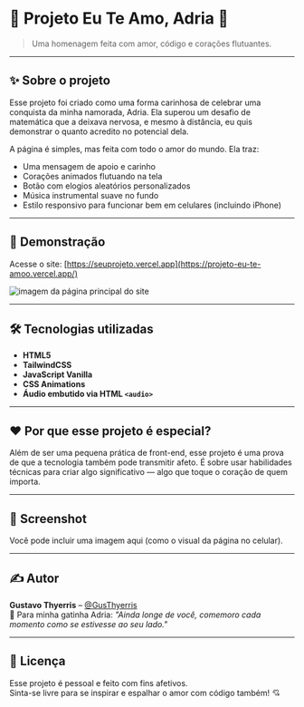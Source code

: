 # 💖 Projeto Eu Te Amo, Adria 🌸

> Uma homenagem feita com amor, código e corações flutuantes.  

---

## ✨ Sobre o projeto

Esse projeto foi criado como uma forma carinhosa de celebrar uma conquista da minha namorada, Adria. Ela superou um desafio de matemática que a deixava nervosa, e mesmo à distância, eu quis demonstrar o quanto acredito no potencial dela.

A página é simples, mas feita com todo o amor do mundo. Ela traz:

- Uma mensagem de apoio e carinho
- Corações animados flutuando na tela
- Botão com elogios aleatórios personalizados
- Música instrumental suave no fundo
- Estilo responsivo para funcionar bem em celulares (incluindo iPhone)

---

## 📱 Demonstração

Acesse o site: [https://seuprojeto.vercel.app](https://projeto-eu-te-amoo.vercel.app/)

<img src="https://github.com/GusThyerris/projeto-eu-te-amo/blob/main/assets/site-img-1.png?raw=true" alt="imagem da página principal do site" />

---

## 🛠️ Tecnologias utilizadas

- **HTML5**
- **TailwindCSS**
- **JavaScript Vanilla**
- **CSS Animations**
- **Áudio embutido via HTML `<audio>`**

---

## ❤️ Por que esse projeto é especial?

Além de ser uma pequena prática de front-end, esse projeto é uma prova de que a tecnologia também pode transmitir afeto. É sobre usar habilidades técnicas para criar algo significativo — algo que toque o coração de quem importa.

---

## 📸 Screenshot

Você pode incluir uma imagem aqui (como o visual da página no celular).

---

## ✍️ Autor

**Gustavo Thyerris** – [@GusThyerris](https://github.com/GusThyerris)  
💌 Para minha gatinha Adria: *"Ainda longe de você, comemoro cada momento como se estivesse ao seu lado."*

---

## 📄 Licença

Esse projeto é pessoal e feito com fins afetivos.  
Sinta-se livre para se inspirar e espalhar o amor com código também! 💘
